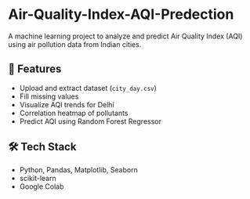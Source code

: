 # Air-Quality-Index-AQI-Predection

A machine learning project to analyze and predict Air Quality Index (AQI) using air pollution data from Indian cities.

## 🚀 Features
- Upload and extract dataset (`city_day.csv`)
- Fill missing values
- Visualize AQI trends for Delhi
- Correlation heatmap of pollutants
- Predict AQI using Random Forest Regressor

## 🛠 Tech Stack
- Python, Pandas, Matplotlib, Seaborn  
- scikit-learn  
- Google Colab
